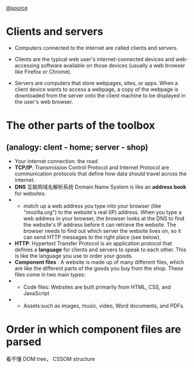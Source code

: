 [@source](https://developer.mozilla.org/en-US/docs/Learn/Getting_started_with_the_web/How_the_Web_works#clients_and_servers)
# Clients and servers
* Computers connected to the internet are called clients and servers. 

* Clients are the typical web user's internet-connected devices and web-accessing software available on those devices (usually a web browser like Firefox or Chrome).
* Servers are computers that store webpages, sites, or apps. When a client device wants to access a webpage, a copy of the webpage is downloaded from the server onto the client machine to be displayed in the user's web browser. 

# The other parts of the toolbox 
## (analogy: clent - home; server - shop)
* Your internet connection: the road
* **TCP/IP**: 
Transmission Control Protocol and Internet Protocol are communication protocols that define how data should travel across the internet. 
* **DNS**  互联网域名解析系统 Domain Name System is like an **address book** for websites. 
* * match up a web address you type into your browser (like "mozilla.org") to the website's real (IP) address.
When you type a web address in your browser, the browser looks at the DNS to find the website's IP address before it can retrieve the website. The browser needs to find out which server the website lives on, so it can send HTTP messages to the right place (see below). 
*  **HTTP**: Hypertext Transfer Protocol is an application protocol that defines a **language** for clients and servers to speak to each other. This is like the language you use to order your goods.
*  **Component files** : 
A website is made up of many different files, which are like the different parts of the goods you buy from the shop. These files come in two main types:
* * Code files: Websites are built primarily from HTML, CSS, and JavaScript
* * Assets:such as images, music, video, Word documents, and PDFs.

# Order in which component files are parsed
看不懂 DOM tree， CSSOM structure 

